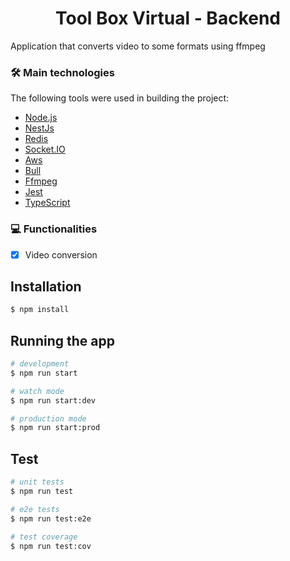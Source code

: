 <h1 align="center">Tool Box Virtual - Backend</h1>

<p>Application that converts video to some formats using ffmpeg</p>

### 🛠 Main technologies

The following tools were used in building the project:

- [Node.js](https://nodejs.org/en/)
- [NestJs](https://nestjs.com/)
- [Redis](https://redis.io/)
- [Socket.IO](https://socket.io/)
- [Aws](https://aws.amazon.com/pt/)
- [Bull](https://github.com/OptimalBits/bull)
- [Ffmpeg](https://ffmpeg.org/)
- [Jest](https://jestjs.io/pt-BR/)
- [TypeScript](https://www.typescriptlang.org/)

### 💻 Functionalities

- [x] Video conversion

## Installation

```bash
$ npm install
```

## Running the app

```bash
# development
$ npm run start

# watch mode
$ npm run start:dev

# production mode
$ npm run start:prod
```

## Test

```bash
# unit tests
$ npm run test

# e2e tests
$ npm run test:e2e

# test coverage
$ npm run test:cov
```
